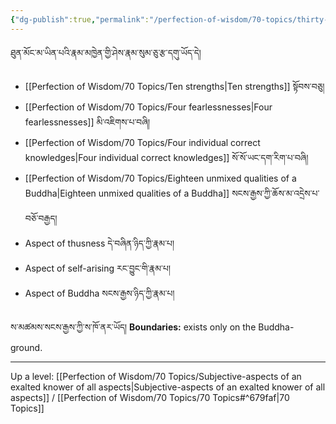 ```yaml
---
{"dg-publish":true,"permalink":"/perfection-of-wisdom/70-topics/thirty-nine-unique-subjective-aspects-of-an-exalted-knower-of-all-aspects/"}
---
```


ཐུན་མོང་མ་ཡིན་པའི་རྣམ་མཁྱེན་གྱི་ཤེས་རྣམ་སུམ་ཅུ་རྩ་དགུ་ཡོད་དེ།
- [[Perfection of Wisdom/70 Topics/Ten strengths\|Ten strengths]] སྟོབས་བཅུ།
- [[Perfection of Wisdom/70 Topics/Four fearlessnesses\|Four fearlessnesses]]  མི་འཇིགས་པ་བཞི།
- [[Perfection of Wisdom/70 Topics/Four individual correct knowledges\|Four individual correct knowledges]] སོ་སོ་ཡང་དག་རིག་པ་བཞི།
- [[Perfection of Wisdom/70 Topics/Eighteen unmixed qualities of a Buddha\|Eighteen unmixed qualities of a Buddha]] སངས་རྒྱས་ཀྱི་ཆོས་མ་འདྲེས་པ་བཅོ་བརྒྱད།
- Aspect of thusness དེ་བཞིན་ཉིད་ཀྱི་རྣམ་པ།
- Aspect of self-arising རང་བྱུང་གི་རྣམ་པ།
- Aspect of Buddha སངས་རྒྱས་ཉིད་ཀྱི་རྣམ་པ།

ས་མཚམས་སངས་རྒྱས་ཀྱི་ས་ཁོ་ནར་ཡོད།
**Boundaries:** exists only on the Buddha-ground.

---
Up a level: [[Perfection of Wisdom/70 Topics/Subjective-aspects of an exalted knower of all aspects\|Subjective-aspects of an exalted knower of all aspects]] / [[Perfection of Wisdom/70 Topics/70 Topics#^679faf\|70 Topics]]